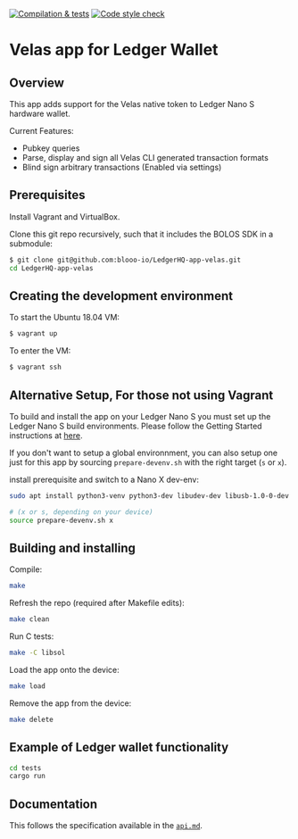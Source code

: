 [![Compilation & tests](https://github.com/blooo-io/LedgerHQ-app-velas/actions/workflows/ci-workflow.yml/badge.svg)](https://github.com/blooo-io/LedgerHQ-app-velas/actions/workflows/ci-workflow.yml)
[![Code style check](https://github.com/blooo-io/LedgerHQ-app-velas/actions/workflows/lint-workflow.yml/badge.svg)](https://github.com/blooo-io/LedgerHQ-app-velas/actions/workflows/lint-workflow.yml)

# Velas app for Ledger Wallet

## Overview

This app adds support for the Velas native token to Ledger Nano S hardware wallet.

Current Features:
- Pubkey queries
- Parse, display and sign all Velas CLI generated transaction formats
- Blind sign arbitrary transactions (Enabled via settings)

## Prerequisites

Install Vagrant and VirtualBox.

Clone this git repo recursively, such that it includes the BOLOS SDK in a submodule:

```bash
$ git clone git@github.com:blooo-io/LedgerHQ-app-velas.git
cd LedgerHQ-app-velas
```

## Creating the development environment

To start the Ubuntu 18.04 VM:

```bash
$ vagrant up
```

To enter the VM:

```bash
$ vagrant ssh
```

## Alternative Setup, For those not using Vagrant

To build and install the app on your Ledger Nano S you must set up the Ledger Nano S build environments. Please follow the Getting Started instructions at [here](https://ledger.readthedocs.io/en/latest/userspace/getting_started.html).

If you don't want to setup a global environnment, you can also setup one just for this app by sourcing `prepare-devenv.sh` with the right target (`s` or `x`).

install prerequisite and switch to a Nano X dev-env:

```bash
sudo apt install python3-venv python3-dev libudev-dev libusb-1.0-0-dev

# (x or s, depending on your device)
source prepare-devenv.sh x
```

## Building and installing

Compile:

```bash
make
```

Refresh the repo (required after Makefile edits):
```bash
make clean
```

Run C tests:
```bash
make -C libsol
```

Load the app onto the device:

```bash
make load
```

Remove the app from the device:

```bash
make delete
```


## Example of Ledger wallet functionality

```bash
cd tests
cargo run
```

## Documentation

This follows the specification available in the [`api.md`](doc/api.md).
